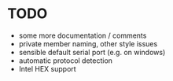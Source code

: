 TODO
====

- some more documentation / comments
- private member naming, other style issues
- sensible default serial port (e.g. on windows)
- automatic protocol detection
- Intel HEX support
